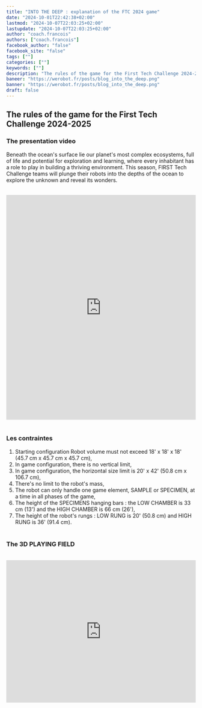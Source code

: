 ```yaml
---
title: "INTO THE DEEP : explanation of the FTC 2024 game"
date: "2024-10-01T22:42:38+02:00"
lastmod: "2024-10-07T22:03:25+02:00"
lastupdate: "2024-10-07T22:03:25+02:00"
author: "coach.francois"
authors: ["coach.francois"]
facebook_author: "false"
facebook_site: "false"
tags: [""]
categories: [""]
keywords: [""]
description: "The rules of the game for the First Tech Challenge 2024-2025"
baneer: "https://werobot.fr/posts/blog_into_the_deep.png"
banner: "https://werobot.fr/posts/blog_into_the_deep.png"
draft: false
---
```

## The rules of the game for the First Tech Challenge 2024-2025

### The presentation video

Beneath the ocean's surface lie our planet's most complex ecosystems, full of life and potential for exploration and learning, where every inhabitant has a role to play in building a thriving environment. This season, FIRST Tech Challenge teams will plunge their robots into the depths of the ocean to explore the unknown and reveal its wonders.

<br>
<iframe class="youtube-player" width="100%" height="597" src="https://www.youtube.com/embed/ewlDPvRK4U4?version=3&amp;rel=1&amp;showsearch=0&amp;showinfo=1&amp;iv_load_policy=1&amp;fs=1&amp;hl=fr-FR&amp;autohide=2&amp;wmode=transparent" allowfullscreen="true" style="border:0;" sandbox="allow-scripts allow-same-origin allow-popups allow-presentation allow-popups-to-escape-sandbox"></iframe>
<br><br>

### Les contraintes
1. Starting configuration Robot volume must not exceed 18' x 18' x 18' (45.7 cm x 45.7 cm x 45.7 cm), <br>
2. In game configuration, there is no vertical limit, <br>
3. In game configuration, the horizontal size limit is 20' x 42' (50.8 cm x 106.7 cm), <br>
4. There's no limit to the robot's mass, <br>
5. The robot can only handle one game element, SAMPLE or SPECIMEN, at a time in all phases of the game, <br>
6. The height of the SPECIMENS hanging bars : the LOW CHAMBER is 33 cm (13') and the HIGH CHAMBER is 66 cm (26'), <br>
7. The height of the robot's rungs : LOW RUNG is 20' (50.8 cm) and HIGH RUNG is 36' (91.4 cm).
<br><br>


### The 3D PLAYING FIELD

<br>
<div style="
	position: relative;
	width: 100%;
	overflow: hidden;
	padding-top: 100%;
	"> 
  <iframe src="https://a360.co/4eH9Pwo" style="
	position: absolute;
	top: 0;
  	left: 0;
  	bottom: 0;
  	right: 0;
  	width: 100%;
  	height: 75%;
  	border: none;
	">
</iframe>
</div>





